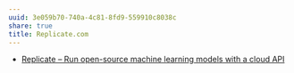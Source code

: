 ```yaml
---
uuid: 3e059b70-740a-4c81-8fd9-559910c8038c
share: true
title: Replicate.com
---
```

* [Replicate – Run open-source machine learning models with a cloud API](https://replicate.com/)